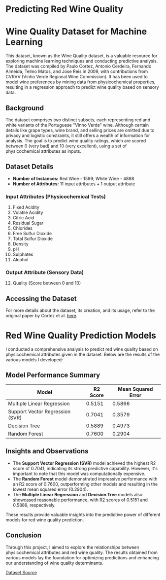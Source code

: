 # Predicting Red Wine Quality
# Wine Quality Dataset for Machine Learning

This dataset, known as the Wine Quality dataset, is a valuable resource for exploring machine learning techniques and conducting predictive analysis. The dataset was compiled by Paulo Cortez, Antonio Cerdeira, Fernando Almeida, Telmo Matos, and Jose Reis in 2009, with contributions from CVRVV (Vinho Verde Regional Wine Commission). It has been used to model wine preferences by mining data from physicochemical properties, resulting in a regression approach to predict wine quality based on sensory data.

## Background

The dataset comprises two distinct subsets, each representing red and white variants of the Portuguese "Vinho Verde" wine. Although certain details like grape types, wine brand, and selling prices are omitted due to privacy and logistic constraints, it still offers a wealth of information for analysis. The goal is to predict wine quality ratings, which are scored between 0 (very bad) and 10 (very excellent), using a set of physicochemical attributes as inputs.

## Dataset Details

- **Number of Instances:** Red Wine - 1599; White Wine - 4898
- **Number of Attributes:** 11 input attributes + 1 output attribute

### Input Attributes (Physicochemical Tests)

1. Fixed Acidity
2. Volatile Acidity
3. Citric Acid
4. Residual Sugar
5. Chlorides
6. Free Sulfur Dioxide
7. Total Sulfur Dioxide
8. Density
9. pH
10. Sulphates
11. Alcohol

### Output Attribute (Sensory Data)

12. Quality (Score between 0 and 10)

## Accessing the Dataset

For more details about the dataset, its creation, and its usage, refer to the original paper by Cortez et al. [here](https://archive.ics.uci.edu/ml/datasets/Wine+Quality).
# Red Wine Quality Prediction Models

I conducted a comprehensive analysis to predict red wine quality based on physicochemical attributes given in the dataset. Below are the results of the various models I developed:

## Model Performance Summary

| Model                           | R2 Score | Mean Squared Error |
|---------------------------------|----------|--------------------|
| Multiple Linear Regression      | 0.5151   | 0.5866             |
| Support Vector Regression (SVR) | 0.7041   | 0.3579             |
| Decision Tree                   | 0.5889   | 0.4973             |
| Random Forest                   | 0.7600   | 0.2904             |

## Insights and Observations

- The **Support Vector Regression (SVR)** model achieved the highest R2 score of 0.7041, indicating its strong predictive capability. However, it's important to note that this model was computationally expensive.
- The **Random Forest** model demonstrated impressive performance with an R2 score of 0.7600, outperforming other models and resulting in the lowest mean squared error (0.2904).
- The **Multiple Linear Regression** and **Decision Tree** models also showcased reasonable performance, with R2 scores of 0.5151 and 0.5889, respectively.

These results provide valuable insights into the predictive power of different models for red wine quality prediction.

## Conclusion

Through this project, I aimed to explore the relationships between physicochemical attributes and red wine quality. The results obtained from various models lay the foundation for optimizing predictions and enhancing our understanding of wine quality determinants.

[Dataset Source](https://archive.ics.uci.edu/ml/datasets/Wine+Quality)
